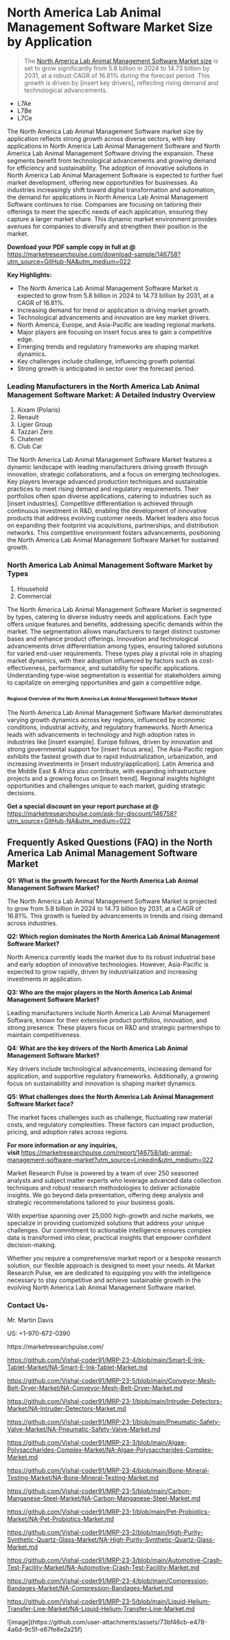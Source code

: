 <h1>North America Lab Animal Management Software Market&nbsp;Size by Application</h1><blockquote><p>The <a href="https://marketresearchpulse.com/download-sample/146758?utm_source=GitHub-NA&amp;utm_medium=022">North America Lab Animal Management Software Market size</a> is set to grow significantly from 5.8 billion in 2024 to 14.73 billion by 2031, at a robust CAGR of 16.81% during the forecast period. This growth is driven by [insert key drivers], reflecting rising demand and technological advancements.</p></blockquote><ul><li>L7Ae<li> L7Be<li> L7Ce</li></ul><p>The North America Lab Animal Management Software market size by application reflects strong growth across diverse sectors, with key applications in North America Lab Animal Management Software and North America Lab Animal Management Software driving the expansion. These segments benefit from technological advancements and growing demand for efficiency and sustainability. The adoption of innovative solutions in North America Lab Animal Management Software is expected to further fuel market development, offering new opportunities for businesses. As industries increasingly shift toward digital transformation and automation, the demand for applications in North America Lab Animal Management Software continues to rise. Companies are focusing on tailoring their offerings to meet the specific needs of each application, ensuring they capture a larger market share. This dynamic market environment provides avenues for companies to diversify and strengthen their position in the market.</p><p><strong>Download your PDF sample copy in full at @ </strong><a href="https://marketresearchpulse.com/download-sample/146758?utm_source=GitHub-NA&amp;utm_medium=022">https://marketresearchpulse.com/download-sample/146758?utm_source=GitHub-NA&amp;utm_medium=022</a></p><p><strong>Key Highlights: </strong></p><ul><li>The North America Lab Animal Management Software Market is expected to grow from 5.8 billion in 2024 to 14.73 billion by 2031, at a CAGR of 16.81%.</li><li>Increasing demand for trend or application is driving market growth.</li><li>Technological advancements and innovation are key market drivers.</li><li>North America, Europe, and Asia-Pacific are leading regional markets.</li><li>Major players are focusing on insert focus area to gain a competitive edge.</li><li>Emerging trends and regulatory frameworks are shaping market dynamics.</li><li>Key challenges include challenge, influencing growth potential.</li><li>Strong growth is anticipated in sector over the forecast period.</li></ul><h3>Leading Manufacturers in the North America Lab Animal Management Software Market: A Detailed Industry Overview</h3><ol><li>Aixam (Polaris)</li><li>Renault</li><li>Ligier Group</li><li>Tazzari Zero</li><li>Chatenet</li><li>Club Car</li></ol><div class="flex max-w-full flex-col flex-grow"><div class="min-h-8 text-message flex w-full flex-col items-end gap-2 whitespace-normal break-words [.text-message+&amp;]:mt-5" dir="auto" data-message-author-role="assistant" data-message-id="fd8432e4-4910-450d-b182-61b7bfb0a01f" data-message-model-slug="gpt-4o"><div class="flex w-full flex-col gap-1 empty:hidden first:pt-[3px]"><div class="markdown prose w-full break-words dark:prose-invert light"><p>The North America Lab Animal Management Software Market features a dynamic landscape with leading manufacturers driving growth through innovation, strategic collaborations, and a focus on emerging technologies. Key players leverage advanced production techniques and sustainable practices to meet rising demand and regulatory requirements. Their portfolios often span diverse applications, catering to industries such as [insert industries]. Competitive differentiation is achieved through continuous investment in R&amp;D, enabling the development of innovative products that address evolving customer needs. Market leaders also focus on expanding their footprint via acquisitions, partnerships, and distribution networks. This competitive environment fosters advancements, positioning the North America Lab Animal Management Software Market for sustained growth.</p></div></div></div></div><h3>North America Lab Animal Management Software Market by Types</h3><ol><li>Household<li> Commercial</li></ol><div class="flex max-w-full flex-col flex-grow"><div class="min-h-8 text-message flex w-full flex-col items-end gap-2 whitespace-normal break-words [.text-message+&amp;]:mt-5" dir="auto" data-message-author-role="assistant" data-message-id="084470be-0bb7-4664-bddf-5156b4f41249" data-message-model-slug="gpt-4o-mini"><div class="flex w-full flex-col gap-1 empty:hidden first:pt-[3px]"><div class="markdown prose w-full break-words dark:prose-invert light"><p>The North America Lab Animal Management Software Market is segmented by types, catering to diverse industry needs and applications. Each type offers unique features and benefits, addressing specific demands within the market. The segmentation allows manufacturers to target distinct customer bases and enhance product offerings. Innovation and technological advancements drive differentiation among types, ensuring tailored solutions for varied end-user requirements. These types play a pivotal role in shaping market dynamics, with their adoption influenced by factors such as cost-effectiveness, performance, and suitability for specific applications. Understanding type-wise segmentation is essential for stakeholders aiming to capitalize on emerging opportunities and gain a competitive edge.</p></div></div></div></div><h3><span style="font-size: 11px;">Regional Overview of the North America Lab Animal Management Software Market</span></h3><div class="flex max-w-full flex-col flex-grow"><div class="min-h-8 text-message flex w-full flex-col items-end gap-2 whitespace-normal break-words [.text-message+&amp;]:mt-5" dir="auto" data-message-author-role="assistant" data-message-id="e9038762-ce64-4e30-91c9-9bd413514231" data-message-model-slug="gpt-4o-mini"><div class="flex w-full flex-col gap-1 empty:hidden first:pt-[3px]"><div class="markdown prose w-full break-words dark:prose-invert light"><p>The North America Lab Animal Management Software Market demonstrates varying growth dynamics across key regions, influenced by economic conditions, industrial activity, and regulatory frameworks. North America leads with advancements in technology and high adoption rates in industries like [insert example]. Europe follows, driven by innovation and strong governmental support for [insert focus area]. The Asia-Pacific region exhibits the fastest growth due to rapid industrialization, urbanization, and increasing investments in [insert industry/application]. Latin America and the Middle East &amp; Africa also contribute, with expanding infrastructure projects and a growing focus on [insert trend]. Regional insights highlight opportunities and challenges unique to each market, guiding strategic decisions.</p></div></div></div></div><p><strong>Get a special discount on your report purchase at @ </strong><a href="https://marketresearchpulse.com/ask-for-discount/146758?utm_source=GitHub-NA&amp;utm_medium=022">https://marketresearchpulse.com/ask-for-discount/146758?utm_source=GitHub-NA&amp;utm_medium=022</a></p><h2>Frequently Asked Questions (FAQ) in the North America Lab Animal Management Software Market</h2><p><strong>Q1: What is the growth forecast for the North America Lab Animal Management Software Market?</strong></p><p>The North America Lab Animal Management Software Market is projected to grow from 5.8 billion in 2024 to 14.73 billion by 2031, at a CAGR of 16.81%. This growth is fueled by advancements in trends and rising demand across industries.</p><p><strong>Q2: Which region dominates the North America Lab Animal Management Software Market?</strong></p><p>North America currently leads the market due to its robust industrial base and early adoption of innovative technologies. However, Asia-Pacific is expected to grow rapidly, driven by industrialization and increasing investments in application.</p><p><strong>Q3: Who are the major players in the North America Lab Animal Management Software Market?</strong></p><p>Leading manufacturers include North America Lab Animal Management Software, known for their extensive product portfolios, innovation, and strong presence. These players focus on R&amp;D and strategic partnerships to maintain competitiveness.</p><p><strong>Q4: What are the key drivers of the North America Lab Animal Management Software Market?</strong></p><p>Key drivers include technological advancements, increasing demand for application, and supportive regulatory frameworks. Additionally, a growing focus on sustainability and innovation is shaping market dynamics.</p><p><strong>Q5: What challenges does the North America Lab Animal Management Software Market face?</strong></p><p>The market faces challenges such as challenge, fluctuating raw material costs, and regulatory complexities. These factors can impact production, pricing, and adoption rates across regions.</p><p><strong>For more information or any inquiries, visit&nbsp;</strong><a href="https://marketresearchpulse.com/report/146758/lab-animal-management-software-market?utm_source=Linkedin&utm_medium=022">https://marketresearchpulse.com/report/146758/lab-animal-management-software-market?utm_source=Linkedin&utm_medium=022</a></p><p>Market Research Pulse is powered by a team of over 250 seasoned analysts and subject matter experts who leverage advanced data collection techniques and robust research methodologies to deliver actionable insights. We go beyond data presentation, offering deep analysis and strategic recommendations tailored to your business goals.</p><p>With expertise spanning over 25,000 high-growth and niche markets, we specialize in providing customized solutions that address your unique challenges. Our commitment to actionable intelligence ensures complex data is transformed into clear, practical insights that empower confident decision-making.</p><p>Whether you require a comprehensive market report or a bespoke research solution, our flexible approach is designed to meet your needs. At Market Research Pulse, we are dedicated to equipping you with the intelligence necessary to stay competitive and achieve sustainable growth in the evolving North America Lab Animal Management Software market.</p><h3><strong>Contact Us-</strong></h3><p>Mr. Martin Davis</p><p>US: +1-970-672-0390</p><p>https://marketresearchpulse.com/</p><p><a href="https://github.com/Vishal-coder91/MRP-23-4/blob/main/Smart-E-Ink-Tablet-Market/NA-Smart-E-Ink-Tablet-Market.md">https://github.com/Vishal-coder91/MRP-23-4/blob/main/Smart-E-Ink-Tablet-Market/NA-Smart-E-Ink-Tablet-Market.md</a></p><p><a href="https://github.com/Vishal-coder91/MRP-23-5/blob/main/Conveyor-Mesh-Belt-Dryer-Market/NA-Conveyor-Mesh-Belt-Dryer-Market.md">https://github.com/Vishal-coder91/MRP-23-5/blob/main/Conveyor-Mesh-Belt-Dryer-Market/NA-Conveyor-Mesh-Belt-Dryer-Market.md</a></p><p><a href="https://github.com/Vishal-coder91/MRP-23-1/blob/main/Intruder-Detectors-Market/NA-Intruder-Detectors-Market.md">https://github.com/Vishal-coder91/MRP-23-1/blob/main/Intruder-Detectors-Market/NA-Intruder-Detectors-Market.md</a></p><p><a href="https://github.com/Vishal-coder91/MRP-23-1/blob/main/Pneumatic-Safety-Valve-Market/NA-Pneumatic-Safety-Valve-Market.md">https://github.com/Vishal-coder91/MRP-23-1/blob/main/Pneumatic-Safety-Valve-Market/NA-Pneumatic-Safety-Valve-Market.md</a></p><p><a href="https://github.com/Vishal-coder91/MRP-23-3/blob/main/Algae-Polysaccharides-Complex-Market/NA-Algae-Polysaccharides-Complex-Market.md">https://github.com/Vishal-coder91/MRP-23-3/blob/main/Algae-Polysaccharides-Complex-Market/NA-Algae-Polysaccharides-Complex-Market.md</a></p><p><a href="https://github.com/Vishal-coder91/MRP-23-4/blob/main/Bone-Mineral-Testing-Market/NA-Bone-Mineral-Testing-Market.md">https://github.com/Vishal-coder91/MRP-23-4/blob/main/Bone-Mineral-Testing-Market/NA-Bone-Mineral-Testing-Market.md</a></p><p><a href="https://github.com/Vishal-coder91/MRP-23-5/blob/main/Carbon-Manganese-Steel-Market/NA-Carbon-Manganese-Steel-Market.md">https://github.com/Vishal-coder91/MRP-23-5/blob/main/Carbon-Manganese-Steel-Market/NA-Carbon-Manganese-Steel-Market.md</a></p><p><a href="https://github.com/Vishal-coder91/MRP-23-1/blob/main/Pet-Probiotics-Market/NA-Pet-Probiotics-Market.md">https://github.com/Vishal-coder91/MRP-23-1/blob/main/Pet-Probiotics-Market/NA-Pet-Probiotics-Market.md</a></p><p><a href="https://github.com/Vishal-coder91/MRP-23-2/blob/main/High-Purity-Synthetic-Quartz-Glass-Market/NA-High-Purity-Synthetic-Quartz-Glass-Market.md">https://github.com/Vishal-coder91/MRP-23-2/blob/main/High-Purity-Synthetic-Quartz-Glass-Market/NA-High-Purity-Synthetic-Quartz-Glass-Market.md</a></p><p><a href="https://github.com/Vishal-coder91/MRP-23-3/blob/main/Automotive-Crash-Test-Facility-Market/NA-Automotive-Crash-Test-Facility-Market.md">https://github.com/Vishal-coder91/MRP-23-3/blob/main/Automotive-Crash-Test-Facility-Market/NA-Automotive-Crash-Test-Facility-Market.md</a></p><p><a href="https://github.com/Vishal-coder91/MRP-23-4/blob/main/Compression-Bandages-Market/NA-Compression-Bandages-Market.md">https://github.com/Vishal-coder91/MRP-23-4/blob/main/Compression-Bandages-Market/NA-Compression-Bandages-Market.md</a></p><p><a href="https://github.com/Vishal-coder91/MRP-23-5/blob/main/Liquid-Helium-Transfer-Line-Market/NA-Liquid-Helium-Transfer-Line-Market.md">https://github.com/Vishal-coder91/MRP-23-5/blob/main/Liquid-Helium-Transfer-Line-Market/NA-Liquid-Helium-Transfer-Line-Market.md</a></p>
![image](https://github.com/user-attachments/assets/73bf46cb-e478-4a6d-9c5f-e67fe8e2a25f)

